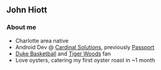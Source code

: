 John Hiott
--------------



### About me
- Charlotte area native
- Android Dev @ [Cardinal Solutions](http://www.cardinalsolutions.com), previously [Passport](https://gopassport.com)
- [Duke Basketball](http://www.goduke.com/SportSelect.dbml?DB_OEM_ID=4200&SPID=1845&SPSID=22724&DB_OEM_ID=4200) and [Tiger Woods](http://tigerwoods.com) fan
- Love oysters, catering my first oyster roast in ~1 month
